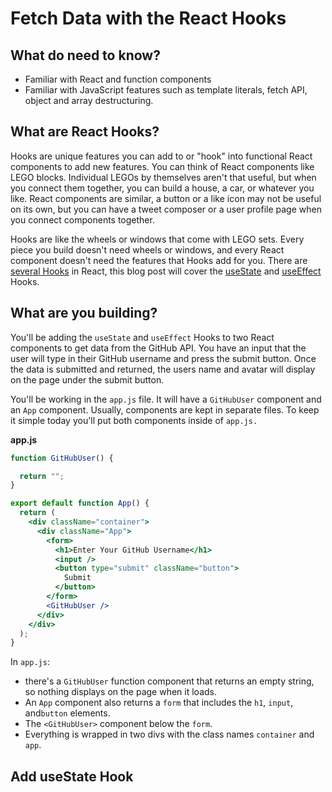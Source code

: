 # Fetch Data with the React Hooks

## What do need to know?
* Familiar with React and function components
* Familiar with JavaScript features such as template literals, fetch API, object and array destructuring.


## What are React Hooks?

Hooks are unique features you can add to or "hook" into functional React components to add new features. You can think of React components like LEGO blocks. Individual LEGOs by themselves aren't that useful, but when you connect them together, you can build a house, a car, or whatever you like. React components are similar, a button or a like icon may not be useful on its own, but you can have a tweet composer or a user profile page when you connect components together.

Hooks are like the wheels or windows that come with LEGO sets. Every piece you build doesn't need wheels or windows, and every React component doesn't need the features that Hooks add for you. There are [several Hooks](https://reactjs.org/docs/hooks-reference.html) in React, this blog post will cover the [useState](https://reactjs.org/docs/hooks-state.html) and [useEffect](https://reactjs.org/docs/hooks-effect.html) Hooks.
 
## What are you building?

You'll be adding the `useState` and `useEffect` Hooks to two React components to get data from the GitHub API. You have an input that the user will type in their GitHub username and press the submit button. Once the data is submitted and returned, the users name and avatar will display on the page under the submit button.

You'll be working in the `app.js` file. It will have a `GitHubUser` component and an `App` component. Usually, components are kept in separate files. To keep it simple today you'll put both components inside of `app.js.`

**app.js**
```jsx
function GitHubUser() {

  return "";
}

export default function App() {
  return (
    <div className="container">
      <div className="App">
        <form>
          <h1>Enter Your GitHub Username</h1>
          <input />
          <button type="submit" className="button">
            Submit
          </button>
        </form>
        <GitHubUser />
      </div>
    </div>
  );
}
```

In `app.js`: 

* there's a `GitHubUser` function component that returns an empty string, so nothing displays on the page when it loads. 
* An `App` component also returns a `form` that includes the `h1`, `input`, and`button` elements. 
* The `<GitHubUser>` component below the `form`. 
* Everything is wrapped in two divs with the class names `container` and `app`.

## Add useState Hook
